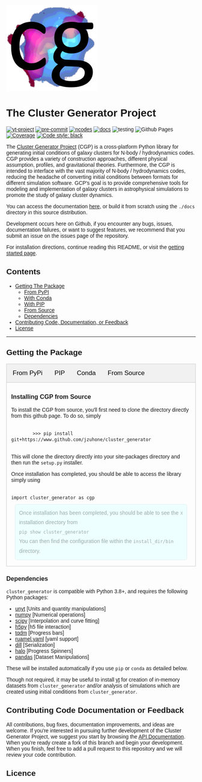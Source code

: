 ![logo](/source/_images/cluster_generator_logo.png)

# The Cluster Generator Project

[![yt-project](https://img.shields.io/static/v1?label=%22works%20with%22&message=%22yt%22&color=%22blueviolet%22)](https://yt-project.org)
[![pre-commit](https://img.shields.io/badge/pre--commit-enabled-brightgreen?logo=pre-commit)](https://github.com/pre-commit/pre-commit)
[![ncodes](https://img.shields.io/static/v1?label=%22Implemented%20Sim.%20Codes%22&message=%227%22&color=%22red%22)](https://eliza-diggins.github.io/cluster_generator/build/html/codes.html)
[![docs](https://img.shields.io/badge/docs-latest-brightgreen.svg)](https://eliza-diggins.github.io/cluster_generator)
![testing](https://github.com/Eliza-Diggins/cluster_generator/actions/workflows/test.yml/badge.svg)
![Github Pages](https://github.com/Eliza-Diggins/cluster_generator/actions/workflows/docs.yml/badge.svg)
[![Coverage](https://coveralls.io/repos/github/Eliza-Diggins/cluster_generator/badge.svg?branch=master)](https://coveralls.io/github/Eliza-Diggins/cluster_generator)
[![Code style: black](https://img.shields.io/badge/code%20style-black-000000.svg)](https://github.com/psf/black)

The [Cluster Generator Project](https://eliza-diggins.github.io/cluster_generator) (CGP) is a cross-platform Python library for generating initial conditions of galaxy clusters for N-body / hydrodynamics codes.
CGP provides a variety of construction approaches, different physical assumption, profiles, and gravitational theories. Furthermore, the CGP is intended to interface with
the vast majority of N-body / hydrodynamics codes, reducing the headache of converting initial conditions between formats for different simulation software. GCP's goal is to provide
comprehensive tools for modeling and implementation of galaxy clusters in astrophysical simulations to promote the study of galaxy cluster dynamics.

You can access the documentation [here](http:eliza-diggins.github.io/cluster_generator), or build it from scratch using the `./docs` directory in this source distribution.

Development occurs here on Github, if you encounter any bugs, issues, documentation failures, or want to suggest features, we recommend that you submit an issue on
the issues page of the repository.

For installation directions, continue reading this README, or visit the [getting started page](https://eliza-diggins.github.io/cluster_generator/build/html/Getting_Started.html).

## Contents

- [Getting The Package](#getting-the-package)
  - [From PyPI](#from-pypi)
  - [With Conda](#with-conda)
  - [With PIP](#with-pip)
  - [From Source](#from-source)
  - [Dependencies](#dependencies)
- [Contributing Code, Documentation, or Feedback](#contributing-code-documentation-or-feedback)
- [License](#licence)

______________________________________________________________________

## Getting the Package

<style>
body {font-family: Arial;}

/* Style the tab */
.tab {
  overflow: hidden;
  border: 1px solid #ccc;
  background-color: #f1f1f1;
}

/* Style the buttons inside the tab */
.tab button {
  background-color: inherit;
  float: left;
  border: none;
  outline: none;
  cursor: pointer;
  padding: 14px 16px;
  transition: 0.3s;
  font-size: 17px;
}

/* Change background color of buttons on hover */
.tab button:hover {
  background-color: #ddd;
}

/* Create an active/current tablink class */
.tab button.active {
  background-color: #ccc;
}

/* Style the tab content */
.tabcontent {
  display: none;
  padding: 6px 12px;
  border: 1px solid #ccc;
  border-top: none;
}
.alert {
  position: relative;
  top: 10;
  left: 0;
  width: auto;
  height: auto;
  padding: 10px;
  margin: 10px;
  line-height: 1.8;
  border-radius: 5px;
  cursor: hand;
  cursor: pointer;
  font-family: sans-serif;
  font-weight: 400;
}

.alertCheckbox {
  display: none;
}

:checked + .alert {
  display: none;
}

.alertText {
  display: table;
  margin: 0 auto;
  text-align: center;
  font-size: 16px;
}

.alertClose {
  float: right;
  padding-top: 5px;
  font-size: 10px;
}

.clear {
  clear: both;
}

.info {
  background-color: #EEE;
  border: 1px solid #DDD;
  color: #999;
}

.success {
  background-color: #EFE;
  border: 1px solid #DED;
  color: #9A9;
}

.notice {
  background-color: #EFF;
  border: 1px solid #DEE;
  color: #9AA;
}

.warning {
  background-color: #FDF7DF;
  border: 1px solid #FEEC6F;
  color: #C9971C;
}

.error {
  background-color: #FEE;
  border: 1px solid #EDD;
  color: #A66;
}
</style>

<div class="tab">
  <button class="tablinks" onclick="openCity(event, 'PyPi')">From PyPi</button>
  <button class="tablinks" onclick="openCity(event, 'PIP')">PIP</button>
  <button class="tablinks" onclick="openCity(event, 'Conda')">Conda</button>
  <button class="tablinks" onclick="openCity(event, 'Source')">From Source</button>
</div>

<div id="PyPi" class="tabcontent">
  <h3>Installing CGP from PyPi</h3>
  <div class="alert error">
    <span class="alertClose">X</span>
    <span class="alertText">Uh Oh! We haven't implemented this option yet.
    <br class="clear"/></span>
  </div>
</div>

<div id="PIP" class="tabcontent">
  <h3>Installing CGP from PIP</h3>
  <div class="alert error">
    <span class="alertClose">X</span>
    <span class="alertText">Uh Oh! We haven't implemented this option yet.
    <br class="clear"/></span>
  </div>
</div>

<div id="Conda" class="tabcontent">
  <h3>Installing CGP from Conda</h3>
  <div class="alert error">
    <span class="alertClose">X</span>
    <span class="alertText">Uh Oh! We haven't implemented this option yet.
    <br class="clear"/></span>
  </div>
</div>
<div id="Source" class="tabcontent" style="display: block">
  <h3>Installing CGP from Source</h3>
  <p>To install the CGP from source, you'll first need to clone the directory directly from this github page. To do so, simply</p>
  <code>
        >>> pip install git+https://www.github.com/jzuhone/cluster_generator
  </code>
  <p>This will clone the directory directly into your site-packages directory and then run the <code>setup.py</code> installer.</p>
<p>Once installation has completed, you should be able to access the library simply using</p>
<code>
import cluster_generator as cgp
</code>
  <div class="alert notice">
    <span class="alertClose">X</span>
    <span class="alertText" style="text-align:left;font-size:14px; margin-left:0px; margin-right:0px">Once installation has been completed, you should be able to see the installation directory from<br>
<code>pip show cluster_generator</code><br>You can then find the configuration file within the <code>install_dir/bin</code> directory.
    <br class="clear"/></span>
  </div>
</div>

<script>
function openCity(evt, cityName) {
  var i, tabcontent, tablinks;
  tabcontent = document.getElementsByClassName("tabcontent");
  for (i = 0; i < tabcontent.length; i++) {
    tabcontent[i].style.display = "none";
  }
  tablinks = document.getElementsByClassName("tablinks");
  for (i = 0; i < tablinks.length; i++) {
    tablinks[i].className = tablinks[i].className.replace(" active", "");
  }
  document.getElementById(cityName).style.display = "block";
  evt.currentTarget.className += " active";
}
</script>

### Dependencies

`cluster_generator` is compatible with Python 3.8+, and requires the following
Python packages:

- [unyt](http://unyt.readthedocs.org%3E) \[Units and quantity manipulations\]
- [numpy](http://www.numpy.org) \[Numerical operations\]
- [scipy](http://www.scipy.org) \[Interpolation and curve fitting\]
- [h5py](http://www.h5py.org%3E) \[h5 file interaction\]
- [tqdm](https://tqdm.github.io) \[Progress bars\]
- [ruamel.yaml](https://yaml.readthedocs.io) \[yaml support\]
- [dill](https://github.com/uqfoundation/dill) \[Serialization\]
- [halo](https://github.com/manrajgrover/halo) \[Progress Spinners\]
- [pandas](https://github.com/pandas-dev/pandas) \[Dataset Manipulations\]

These will be installed automatically if you use `pip` or `conda` as detailed below.

Though not required, it may be useful to install [yt](https://yt-project.org)
for creation of in-memory datasets from `cluster_generator` and/or analysis of
simulations which are created using initial conditions from
`cluster_generator`.

## Contributing Code Documentation or Feedback

All contributions, bug fixes, documentation improvements, and ideas are welcome. If you're interested in pursuing further development of the
Cluster Generator Project, we suggest you start by browsing the [API Documentation](https://eliza-diggins.github.io/cluster_generator/build/html/api.html). When you're ready
create a fork of this branch and begin your development. When you finish,
feel free to  add a pull request to this repository and we will review your code contribution.

## Licence
